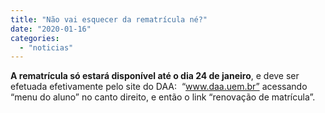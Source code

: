 ```yaml
---
title: "Não vai esquecer da rematrícula né?"
date: "2020-01-16"
categories: 
  - "noticias"
---
```


**A rematrícula só estará disponível até o dia 24 de janeiro**, e deve ser efetuada efetivamente pelo site do DAA:  “www.daa.uem.br” acessando “menu do aluno” no canto direito, e então o link “renovação de matrícula”.

<!--more-->
